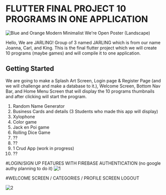 # FLUTTER FINAL PROJECT 10 PROGRAMS IN ONE APPLICATION
![Blue and Orange Modern Minimalist We're Open Poster (Landscape)](https://github.com/named-JM/JARLING_final_practical_exam/assets/123151583/bc78235e-1f2f-4e30-aaca-ef0621981c43)


Hello, We are JARLING! Group of 3 named JARLING which is from our name Joanna, Carl, and King.
This is the final flutter project which we will create 10 programs (maybe games) and will compile it to one application. 


## Getting Started

We are going to make a Splash Art Screen, Login page & Register Page (and we will challenge and make a database to it.),
Welcome Screen, Bottom Nav Bar, and Home Menu Screen that will display the 10 programs thumbnails and after clicking will start the program.  

1. Random Name Generator
2. Business Cards and details (3 Students who made this app will display)
3. Xylophone 
4. Color game
5. Jack en Poi game
6. Rolling Dice Game
7. ??
8. ??
9. 1 Crud App (work in progress)
10. ??


#LOGIN/SIGN UP FEATURES WITH FIREBASE AUTHENTICATION (no google authy planning to do it)
![1](https://github.com/named-JM/JARLING_final_practical_exam/assets/123151583/5e94e887-e939-461d-b0eb-3cdf0e98a9c0)


#WELCOME SCREEN / CATEGORIES / PROFILE SCREEN LOGOUT


![2](https://github.com/named-JM/JARLING_final_practical_exam/assets/123151583/81906bd5-ea5b-4086-930f-d5bacc33a857)


